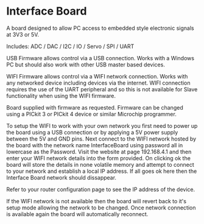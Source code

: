 # Interface Board

A board designed to allow PC access to embedded style electronic signals at 3V3 or 5V.

Includes: ADC / DAC / I2C / IO / Servo / SPI / UART

USB Firmware allows control via a USB connection. Works with a Windows PC but should also work with other USB master based devices.

WIFI Firmware allows control via a WIFI network connection. Works with any networked device including devices via the internet. 
WIFI connection requires the use of the UART peripheral and so this is not available for Slave functionality when using the WIFI firmware.

Board supplied with firmware as requested. Firmware can be changed using a PICkit 3 or PICkit 4 device or similar Microchip programmer.

To setup the WIFI to work with your own network you first need to power up the board using a USB connection or by applying a 5V power supply between the 5V and GND pins. 
Next connect to the WIFI network hosted by the board with the network name InterfaceBoard using password all in lowercase as the Password. 
Visit the website at page 192.168.4.1 and then enter your WIFI network details into the form provided. 
On clicking ok the board will store the details in none volatile memory and attempt to connect to your network and establish a local IP address. 
If all goes ok here then the Interface Board network should dissappear.

Refer to your router configuration page to see the IP address of the device. 

If the WIFI network is not available then the board will revert back to it's setup mode allowing the network to be changed. 
Once network connection is available again the board will automatically reconnect.
